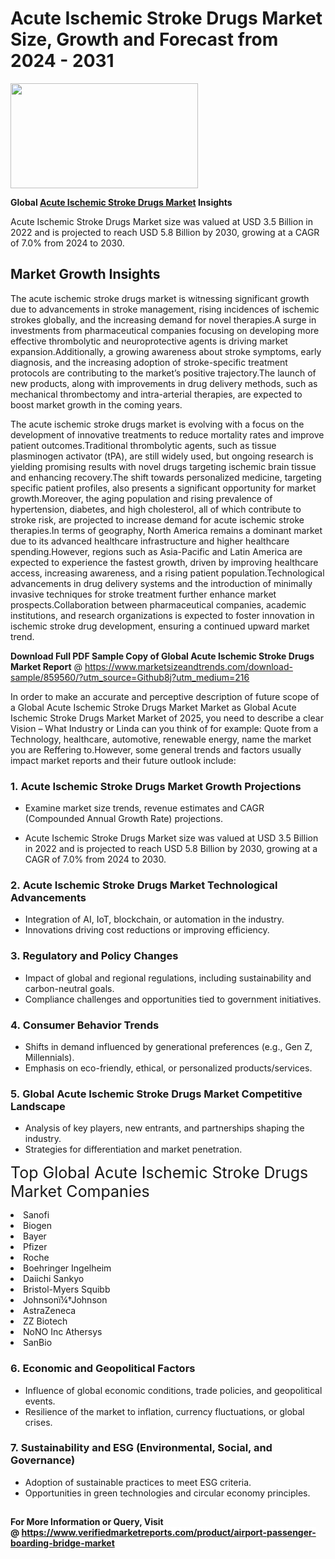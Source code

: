 <H1>Acute Ischemic Stroke Drugs Market Size, Growth and Forecast from 2024 - 2031</H1><img class="aligncenter size-medium wp-image-584254" src="https://thirdeyenews.in/wp-content/uploads/2024/09/Global-Market-Research-300x168.jpeg" alt="" width="300" height="168" /><p><strong>Global&nbsp;<a href="https://www.marketsizeandtrends.com/download-sample/859560/?utm_source=Github8j?utm_medium=216">Acute Ischemic Stroke Drugs Market</a> Insights</strong></p><p>Acute Ischemic Stroke Drugs Market size was valued at USD 3.5 Billion in 2022 and is projected to reach USD 5.8 Billion by 2030, growing at a CAGR of 7.0% from 2024 to 2030.</p><p><h2>Market Growth Insights</h2> <p>The acute ischemic stroke drugs market is witnessing significant growth due to advancements in stroke management, rising incidences of ischemic strokes globally, and the increasing demand for novel therapies.A surge in investments from pharmaceutical companies focusing on developing more effective thrombolytic and neuroprotective agents is driving market expansion.Additionally, a growing awareness about stroke symptoms, early diagnosis, and the increasing adoption of stroke-specific treatment protocols are contributing to the market’s positive trajectory.The launch of new products, along with improvements in drug delivery methods, such as mechanical thrombectomy and intra-arterial therapies, are expected to boost market growth in the coming years.</p> <p>The acute ischemic stroke drugs market is evolving with a focus on the development of innovative treatments to reduce mortality rates and improve patient outcomes.Traditional thrombolytic agents, such as tissue plasminogen activator (tPA), are still widely used, but ongoing research is yielding promising results with novel drugs targeting ischemic brain tissue and enhancing recovery.The shift towards personalized medicine, targeting specific patient profiles, also presents a significant opportunity for market growth.Moreover, the aging population and rising prevalence of hypertension, diabetes, and high cholesterol, all of which contribute to stroke risk, are projected to increase demand for acute ischemic stroke therapies.In terms of geography, North America remains a dominant market due to its advanced healthcare infrastructure and higher healthcare spending.However, regions such as Asia-Pacific and Latin America are expected to experience the fastest growth, driven by improving healthcare access, increasing awareness, and a rising patient population.Technological advancements in drug delivery systems and the introduction of minimally invasive techniques for stroke treatment further enhance market prospects.Collaboration between pharmaceutical companies, academic institutions, and research organizations is expected to foster innovation in ischemic stroke drug development, ensuring a continued upward market trend.</p> <p><span class=""><strong>Download Full PDF Sample Copy of Global Acute Ischemic Stroke Drugs Market Report</strong> @ <a href="https://www.marketsizeandtrends.com/download-sample/859560/?utm_source=Github8j?utm_medium=216" target="_blank">https://www.marketsizeandtrends.com/download-sample/859560/?utm_source=Github8j?utm_medium=216</a></span></p><p>In order to make an accurate and perceptive description of future scope of a Global&nbsp;Acute Ischemic Stroke Drugs Market Market as Global&nbsp;Acute Ischemic Stroke Drugs Market Market of 2025, you need to describe a clear Vision &ndash; What Industry or Linda can you think of for example: Quote from a Technology, healthcare, automotive, renewable energy, name the market you are Reffering to.However, some general trends and factors usually impact market reports and their future outlook include:</p><h3>1.&nbsp;<strong>Acute Ischemic Stroke Drugs Market Growth Projections</strong></h3><ul><li>Examine market size trends, revenue estimates and CAGR (Compounded Annual Growth Rate) projections.</li><li><p>Acute Ischemic Stroke Drugs Market size was valued at USD 3.5 Billion in 2022 and is projected to reach USD 5.8 Billion by 2030, growing at a CAGR of 7.0% from 2024 to 2030.</p></li></ul><h3>2.&nbsp;<strong>Acute Ischemic Stroke Drugs Market Technological Advancements</strong></h3><ul><li>Integration of AI, IoT, blockchain, or automation in the industry.</li><li>Innovations driving cost reductions or improving efficiency.</li></ul><h3>3.&nbsp;<strong>Regulatory and Policy Changes</strong></h3><ul><li>Impact of global and regional regulations, including sustainability and carbon-neutral goals.</li><li>Compliance challenges and opportunities tied to government initiatives.</li></ul><h3>4.&nbsp;<strong>Consumer Behavior Trends</strong></h3><ul><li>Shifts in demand influenced by generational preferences (e.g., Gen Z, Millennials).</li><li>Emphasis on eco-friendly, ethical, or personalized products/services.</li></ul><h3>5.&nbsp;<strong>Global Acute Ischemic Stroke Drugs Market Competitive Landscape</strong></h3><ul><li>Analysis of key players, new entrants, and partnerships shaping the industry.</li><li>Strategies for differentiation and market penetration.</li></ul><p data-pm-slice="1 1 []"><span style="color: inherit; font-family: inherit; font-size: 25px;">Top Global Acute Ischemic Stroke Drugs Market Companies</span></p><div class="" data-test-id=""><p><li>Sanofi</li><li> Biogen</li><li> Bayer</li><li> Pfizer</li><li> Roche</li><li> Boehringer Ingelheim</li><li> Daiichi Sankyo</li><li> Bristol-Myers Squibb</li><li> Johnsonï¼†Johnson</li><li> AstraZeneca</li><li> ZZ Biotech</li><li> NoNO Inc Athersys</li><li> SanBio</li></p></div><h3>6.&nbsp;<strong>Economic and Geopolitical Factors</strong></h3><ul><li>Influence of global economic conditions, trade policies, and geopolitical events.</li><li>Resilience of the market to inflation, currency fluctuations, or global crises.</li></ul><h3>7.&nbsp;<strong>Sustainability and ESG (Environmental, Social, and Governance)</strong></h3><ul><li>Adoption of sustainable practices to meet ESG criteria.</li><li>Opportunities in green technologies and circular economy principles.</li></ul><h2><strong style="font-size: 14px;">For More Information or Query, Visit @&nbsp;</strong><a style="background-color: #ffffff; font-size: 14px;" href="https://www.marketsizeandtrends.com/report/acute-ischemic-stroke-drugs-market/" target="_blank">https://www.verifiedmarketreports.com/product/airport-passenger-boarding-bridge-market</a></h2>